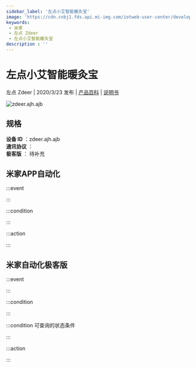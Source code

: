 ```yaml
---
sidebar_label: '左点小艾智能暖灸宝'
image: 'https://cdn.cnbj1.fds.api.mi-img.com/iotweb-user-center/developer_1679047653946zW3rzWf7.png?GalaxyAccessKeyId=AKVGLQWBOVIRQ3XLEW&Expires=9223372036854775807&Signature=CA0hor8ydYlzKeLThIU9/3KPQ7w='
keywords: 
 - 米家
 - 左点 Zdeer
 - 左点小艾智能暖灸宝
description : ''
---
```

# 左点小艾智能暖灸宝

左点 Zdeer | 2020/3/23 发布 | [产品百科](https://home.mi.com/webapp/content/baike/product/index.html?model=zdeer.ajh.ajb/) | [说明书](https://home.mi.com/views/introduction.html?model=zdeer.ajh.ajb&region=cn)

![zdeer.ajh.ajb](https://cdn.cnbj1.fds.api.mi-img.com/iotweb-user-center/developer_1679047653946zW3rzWf7.png?GalaxyAccessKeyId=AKVGLQWBOVIRQ3XLEW&Expires=9223372036854775807&Signature=CA0hor8ydYlzKeLThIU9/3KPQ7w=)

## 规格  
> 
**设备 ID** ：zdeer.ajh.ajb  
**通讯协议** ：  
**极客版**  ： 待补充 


## 米家APP自动化  

:::event  

:::

:::condition  

:::

:::action   

:::

## 米家自动化极客版  

:::event  

:::

:::condition  

:::

:::condition 可查询的状态条件  

:::

:::action  

:::

        

